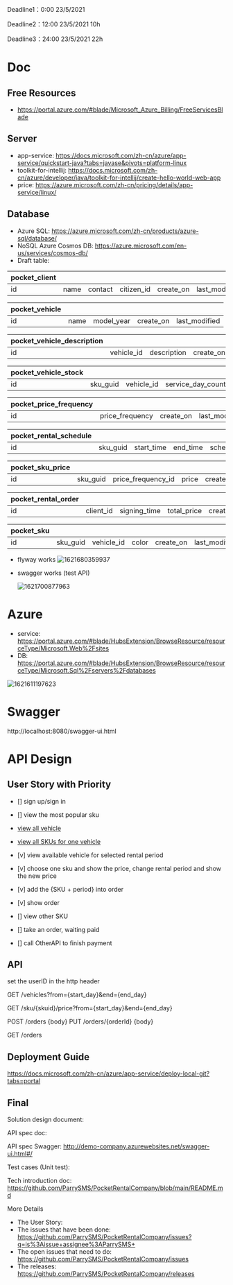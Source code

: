 

Deadline1：0:00 23/5/2021 

Deadline2：12:00 23/5/2021  10h 

Deadline3：24:00 23/5/2021  22h

# Doc 
## Free Resources
- https://portal.azure.com/#blade/Microsoft_Azure_Billing/FreeServicesBlade

## Server
- app-service: https://docs.microsoft.com/zh-cn/azure/app-service/quickstart-java?tabs=javase&pivots=platform-linux
- toolkit-for-intellij: https://docs.microsoft.com/zh-cn/azure/developer/java/toolkit-for-intellij/create-hello-world-web-app
- price: https://azure.microsoft.com/zh-cn/pricing/details/app-service/linux/

## Database     
- Azure SQL: https://azure.microsoft.com/zh-cn/products/azure-sql/database/
- NoSQL Azure Cosmos DB: https://azure.microsoft.com/en-us/services/cosmos-db/
- Draft table:

| pocket_client |      |         |            |           |               |
| ------------- | ---- | ------- | ---------- | --------- | ------------- |
| id            | name | contact | citizen_id | create_on | last_modified |

| pocket_vehicle |      |            |           |               |
| -------------- | ---- | ---------- | --------- | ------------- |
| id             | name | model_year | create_on | last_modified |

| pocket_vehicle_description |            |             |           |               |
| -------------------------- | ---------- | ----------- | --------- | ------------- |
| id                         | vehicle_id | description | create_on | last_modified |

| pocket_vehicle_stock |          |            |                   |                |           |               |
| -------------------- | -------- | ---------- | ----------------- | -------------- | --------- | ------------- |
| id                   | sku_guid | vehicle_id | service_day_count | free_day_count | create_on | last_modified |

| pocket_price_frequency |                 |           |               |
| ---------------------- | --------------- | --------- | ------------- |
| id                     | price_frequency | create_on | last_modified |

| pocket_rental_schedule |          |            |          |                |                 |           |               |
| ---------------------- | -------- | ---------- | -------- | -------------- | --------------- | --------- | ------------- |
| id                     | sku_guid | start_time | end_time | schedule_price | rental_order_id | create_on | last_modified |

| pocket_sku_price |          |                    |       |           |               |
| ---------------- | -------- | ------------------ | ----- | --------- | ------------- |
| id               | sku_guid | price_frequency_id | price | create_on | last_modified |

| pocket_rental_order |           |              |             |           |               |
| ------------------- | --------- | ------------ | ----------- | --------- | ------------- |
| id                  | client_id | signing_time | total_price | create_on | last_modified |

| pocket_sku          |           |              |       |           |               |
| ------------------- | --------- | ------------ | ----- | --------- | ------------- |
| id                  | sku_guid  | vehicle_id   | color | create_on | last_modified |

- flyway works
![1621680359937](DevelopLog.assets/1621680359937.png)

- swagger works (test API)

  ![1621700877963](DevelopLog.assets/1621700877963.png)


# Azure

- service: https://portal.azure.com/#blade/HubsExtension/BrowseResource/resourceType/Microsoft.Web%2Fsites
- DB: https://portal.azure.com/#blade/HubsExtension/BrowseResource/resourceType/Microsoft.Sql%2Fservers%2Fdatabases

![1621611197623](DevelopLog.assets/1621611197623.png)

# Swagger 
http://localhost:8080/swagger-ui.html


# API Design

## User Story with Priority

- [] sign up/sign in
- [] view the most popular sku

- [view all vehicle](https://github.com/ParrySMS/PocketRentalCompany/issues/11)

- [view all SKUs for one vehicle](https://github.com/ParrySMS/PocketRentalCompany/issues/12)

- [v] view available vehicle for selected rental period
- [v] choose one sku and show the price, change rental period and show the new price
- [v] add the {SKU + period} into order
- [v] show order
- [] view other SKU
- [] take an order, waiting paid
- [] call OtherAPI to finish payment

## API 

set the userID in the http header

GET  /vehicles?from={start_day}&end={end_day}

GET  /sku/{skuid}/price?from={start_day}&end={end_day}

POST /orders {body}
PUT /orders/{orderId}  {body}

GET /orders

## Deployment Guide

https://docs.microsoft.com/zh-cn/azure/app-service/deploy-local-git?tabs=portal


## Final

Solution design document:

API spec doc: 

API spec Swagger: http://demo-company.azurewebsites.net/swagger-ui.html#/

Test cases (Unit test):

Tech introduction doc: https://github.com/ParrySMS/PocketRentalCompany/blob/main/README.md

More Details
- The User Story: 
- The issues that have been done: https://github.com/ParrySMS/PocketRentalCompany/issues?q=is%3Aissue+assignee%3AParrySMS+
- The open issues that need to do: https://github.com/ParrySMS/PocketRentalCompany/issues
- The releases: https://github.com/ParrySMS/PocketRentalCompany/releases

 
